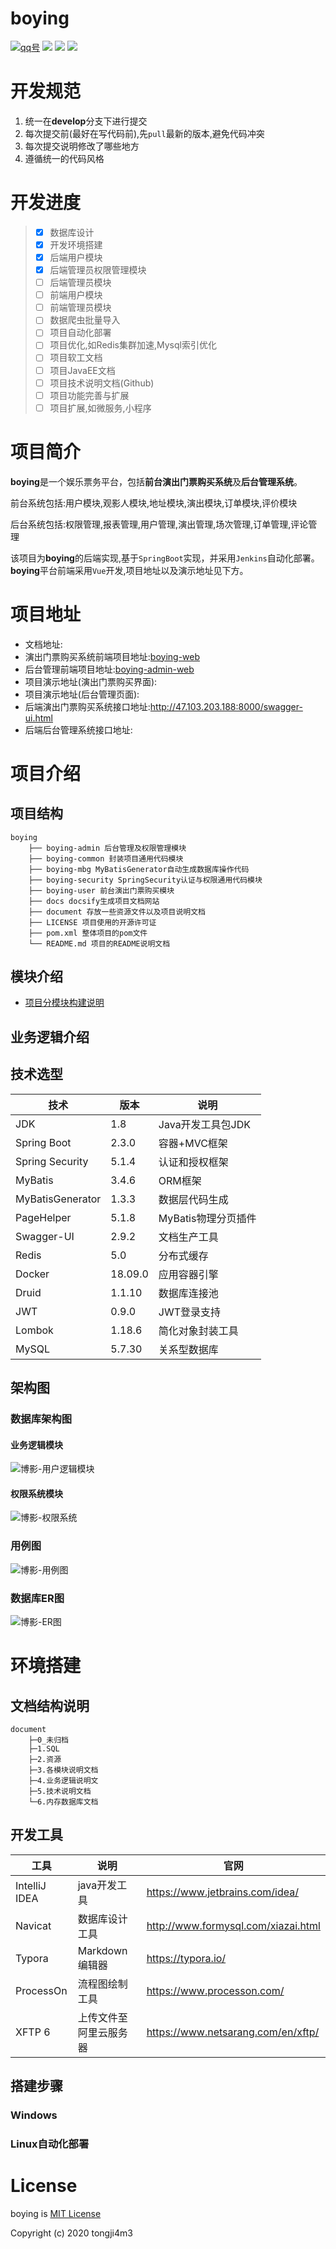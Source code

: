
# boying
<a href="#"><img src="https://img.shields.io/badge/qq号-1254931237-red.svg" alt="qq号"></a>   <a href="https://github.com/tongji4m3/boying-web" alt="boying-web"><img src="https://img.shields.io/badge/前端地址-boying_web-blue.svg"></a>   <a href="https://github.com/tongji4m3/boying-admin-web" alt="boying-admin-web"><img src="https://img.shields.io/badge/前端admin地址-boying admin web-yellow.svg"></a>   <a href="#License" alt="License"><img src="https://img.shields.io/github/license/tongji4m3/boying"></a>


# 开发规范

1. 统一在**develop**分支下进行提交
2. 每次提交前(最好在写代码前),先`pull`最新的版本,避免代码冲突
3. 每次提交说明修改了哪些地方
4. 遵循统一的代码风格

# 开发进度

> - [x]  数据库设计
> - [x]  开发环境搭建
> - [x]  后端用户模块
> - [x]  后端管理员权限管理模块
> - [ ]  后端管理员模块
> - [ ]  前端用户模块
> - [ ]  前端管理员模块
> - [ ]  数据爬虫批量导入
> - [ ]  项目自动化部署
> - [ ]  项目优化,如Redis集群加速,Mysql索引优化
> - [ ]  项目软工文档
> - [ ]  项目JavaEE文档
> - [ ]  项目技术说明文档(Github)
> - [ ]  项目功能完善与扩展
> - [ ]  项目扩展,如微服务,小程序

# 项目简介

**boying**是一个娱乐票务平台，包括**前台演出门票购买系统**及**后台管理系统**。

前台系统包括:用户模块,观影人模块,地址模块,演出模块,订单模块,评价模块

后台系统包括:权限管理,报表管理,用户管理,演出管理,场次管理,订单管理,评论管理

该项目为**boying**的后端实现,基于`SpringBoot`实现，并采用`Jenkins`自动化部署。 **boying**平台前端采用`Vue`开发,项目地址以及演示地址见下方。

# 项目地址
- 文档地址:
- 演出门票购买系统前端项目地址:[boying-web](https://github.com/tongji4m3/boying-web)
- 后台管理前端项目地址:[boying-admin-web](https://github.com/tongji4m3/boying-admin-web)
- 项目演示地址(演出门票购买界面):
- 项目演示地址(后台管理页面):
- 后端演出门票购买系统接口地址:http://47.103.203.188:8000/swagger-ui.html
- 后端后台管理系统接口地址:

# 项目介绍
## 项目结构
```
boying
    ├── boying-admin 后台管理及权限管理模块
    ├── boying-common 封装项目通用代码模块
    ├── boying-mbg MyBatisGenerator自动生成数据库操作代码
    ├── boying-security SpringSecurity认证与权限通用代码模块
    ├── boying-user 前台演出门票购买模块
    ├── docs docsify生成项目文档网站
    ├── document 存放一些资源文件以及项目说明文档
    ├── LICENSE 项目使用的开源许可证
    ├── pom.xml 整体项目的pom文件
    └── README.md 项目的README说明文档
```

## 模块介绍

+ [项目分模块构建说明](document\3.各模块说明文档\项目分模块构建说明.md)



## 业务逻辑介绍



## 技术选型

| 技术             | 版本    | 说明                |
| ---------------- | ------- | ------------------- |
| JDK              | 1.8     | Java开发工具包JDK   |
| Spring Boot      | 2.3.0   | 容器+MVC框架        |
| Spring Security  | 5.1.4   | 认证和授权框架      |
| MyBatis          | 3.4.6   | ORM框架             |
| MyBatisGenerator | 1.3.3   | 数据层代码生成      |
| PageHelper       | 5.1.8   | MyBatis物理分页插件 |
| Swagger-UI       | 2.9.2   | 文档生产工具        |
| Redis            | 5.0     | 分布式缓存          |
| Docker           | 18.09.0 | 应用容器引擎        |
| Druid            | 1.1.10  | 数据库连接池        |
| JWT              | 0.9.0   | JWT登录支持         |
| Lombok           | 1.18.6  | 简化对象封装工具    |
| MySQL            | 5.7.30  | 关系型数据库        |

## 架构图
### 数据库架构图
#### 业务逻辑模块

![博影-用户逻辑模块](https://tongji4m3.oss-cn-beijing.aliyuncs.com/博影-用户逻辑模块.png)

#### 权限系统模块

 ![博影-权限系统](https://tongji4m3.oss-cn-beijing.aliyuncs.com/博影-权限系统.png)



### 用例图

![博影-用例图](https://tongji4m3.oss-cn-beijing.aliyuncs.com/博影-ER图.png)



### 数据库ER图

![博影-ER图](https://tongji4m3.oss-cn-beijing.aliyuncs.com/博影-用例图.jpg)





# 环境搭建

## 文档结构说明

```
document
    ├─0_未归档
    ├─1.SQL
    ├─2.资源
    ├─3.各模块说明文档
    ├─4.业务逻辑说明文
    ├─5.技术说明文档
    └─6.内存数据库文档
```

## 开发工具

| 工具          | 说明                   | 官网                                |
| ------------- | ---------------------- | ----------------------------------- |
| IntelliJ IDEA | java开发工具           | https://www.jetbrains.com/idea/     |
| Navicat       | 数据库设计工具         | http://www.formysql.com/xiazai.html |
| Typora        | Markdown编辑器         | https://typora.io/                  |
| ProcessOn     | 流程图绘制工具         | https://www.processon.com/          |
| XFTP 6        | 上传文件至阿里云服务器 | https://www.netsarang.com/en/xftp/  |


## 搭建步骤

### Windows

### Linux自动化部署

# License

boying is [MIT License](https://github.com/tongji4m3/community/blob/master/LICENSE)

Copyright (c) 2020 tongji4m3